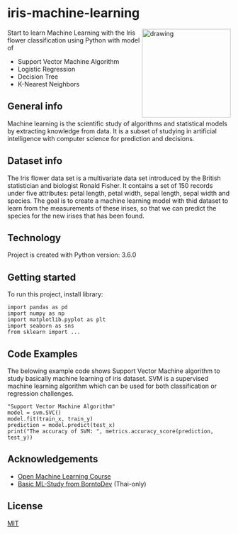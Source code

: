 # iris-machine-learning   
<img src="https://user-images.githubusercontent.com/56881546/77530645-063d6e00-6ed5-11ea-87a0-29e4b07e00dd.png" alt="drawing" width="200" height="200" align="right"/>



Start to learn Machine Learning with the Iris flower classification using Python with model of 
* Support Vector Machine Algorithm
* Logistic Regression
* Decision Tree
* K-Nearest Neighbors
## General info
Machine learning is the scientific study of algorithms and statistical models by extracting knowledge from data. It is a subset of studying in artificial intelligence with computer science for prediction and decisions.
## Dataset info
The Iris flower data set is a multivariate data set introduced by the British statistician and biologist Ronald Fisher.
It contains a set of 150 records under five attributes: petal length, petal width, sepal length, sepal width and species. 
The goal is to create a machine learning model with thid dataset to learn from the measurements of these irises, so that we can predict the species for the new irises that has been found.
## Technology
Project is created with Python version: 3.6.0
## Getting started
To run this project, install library:
``` 
import pandas as pd
import numpy as np
import matplotlib.pyplot as plt
import seaborn as sns
from sklearn import ...

```
## Code Examples
The belowing example code shows Support Vector Machine algorithm to study basically machine learning of iris dataset. SVM is a supervised machine learning algorithm which can be used for both classification or regression challenges. 
```
"Support Vector Machine Algorithm"
model = svm.SVC()
model.fit(train_x, train_y)
prediction = model.predict(test_x)
print("The accuracy of SVM: ", metrics.accuracy_score(prediction, test_y))

```
## Acknowledgements
* [Open Machine Learning Course](https://github.com/Yorko/mlcourse.ai)
* [Basic ML-Study from BorntoDev](http://www.youtube.com/watch?v=https://youtube.com/watch?v=lA5MHygnFcg) (Thai-only)

## License
[MIT](https://tldrlegal.com/license/mit-license)
